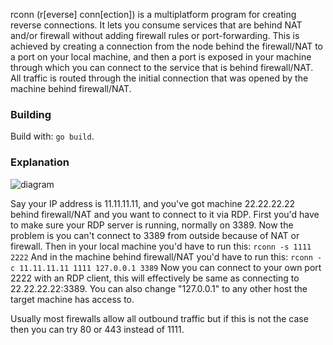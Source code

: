 rconn (r[everse] conn[ection]) is a multiplatform program for creating reverse connections. It lets you consume services that are behind NAT and/or firewall without adding firewall rules or port-forwarding. This is achieved by creating a connection from the node behind the firewall/NAT to a port on your local machine, and then a port is exposed in your machine through which you can connect to the service that is behind firewall/NAT. All traffic is routed through the initial connection that was opened by the machine behind firewall/NAT.

### Building
Build with: `go build`.

### Explanation
![diagram](https://github.com/jafarlihi/rconn/blob/master/diagram.png?raw=true)

Say your IP address is 11.11.11.11, and you've got machine 22.22.22.22 behind firewall/NAT and you want to connect to it via RDP. First you'd have to make sure your RDP server is running, normally on 3389. Now the problem is you can't connect to 3389 from outside because of NAT or firewall. Then in your local machine you'd have to run this:
`rconn -s 1111 2222`
And in the machine behind firewall/NAT you'd have to run this:
`rconn -c 11.11.11.11 1111 127.0.0.1 3389`
Now you can connect to your own port 2222 with an RDP client, this will effectively be same as connecting to 22.22.22.22:3389. You can also change "127.0.0.1" to any other host the target machine has access to.

Usually most firewalls allow all outbound traffic but if this is not the case then you can try 80 or 443 instead of 1111.
